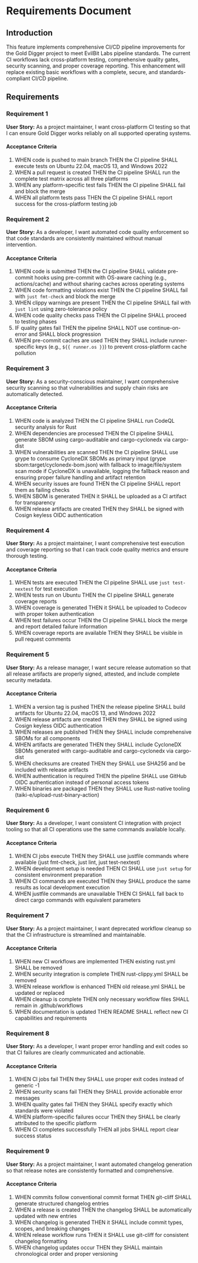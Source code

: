 # Requirements Document

## Introduction

This feature implements comprehensive CI/CD pipeline improvements for the Gold Digger project to meet EvilBit Labs pipeline standards. The current CI workflows lack cross-platform testing, comprehensive quality gates, security scanning, and proper coverage reporting. This enhancement will replace existing basic workflows with a complete, secure, and standards-compliant CI/CD pipeline.

## Requirements

### Requirement 1

**User Story:** As a project maintainer, I want cross-platform CI testing so that I can ensure Gold Digger works reliably on all supported operating systems.

#### Acceptance Criteria

1. WHEN code is pushed to main branch THEN the CI pipeline SHALL execute tests on Ubuntu 22.04, macOS 13, and Windows 2022
2. WHEN a pull request is created THEN the CI pipeline SHALL run the complete test matrix across all three platforms
3. WHEN any platform-specific test fails THEN the CI pipeline SHALL fail and block the merge
4. WHEN all platform tests pass THEN the CI pipeline SHALL report success for the cross-platform testing job

### Requirement 2

**User Story:** As a developer, I want automated code quality enforcement so that code standards are consistently maintained without manual intervention.

#### Acceptance Criteria

1. WHEN code is submitted THEN the CI pipeline SHALL validate pre-commit hooks using pre-commit with OS-aware caching (e.g., actions/cache) and without sharing caches across operating systems
2. WHEN code formatting violations exist THEN the CI pipeline SHALL fail with `just fmt-check` and block the merge
3. WHEN clippy warnings are present THEN the CI pipeline SHALL fail with `just lint` using zero-tolerance policy
4. WHEN code quality checks pass THEN the CI pipeline SHALL proceed to testing phases
5. IF quality gates fail THEN the pipeline SHALL NOT use continue-on-error and SHALL block progression
6. WHEN pre-commit caches are used THEN they SHALL include runner-specific keys (e.g., `${{ runner.os }}`) to prevent cross-platform cache pollution

### Requirement 3

**User Story:** As a security-conscious maintainer, I want comprehensive security scanning so that vulnerabilities and supply chain risks are automatically detected.

#### Acceptance Criteria

1. WHEN code is analyzed THEN the CI pipeline SHALL run CodeQL security analysis for Rust
2. WHEN dependencies are processed THEN the CI pipeline SHALL generate SBOM using cargo-auditable and cargo-cyclonedx via cargo-dist
3. WHEN vulnerabilities are scanned THEN the CI pipeline SHALL use grype to consume CycloneDX SBOMs as primary input (grype sbom:target/cyclonedx-bom.json) with fallback to image/file/system scan mode if CycloneDX is unavailable, logging the fallback reason and ensuring proper failure handling and artifact retention
4. WHEN security issues are found THEN the CI pipeline SHALL report them as failing checks
5. WHEN SBOM is generated THEN it SHALL be uploaded as a CI artifact for transparency
6. WHEN release artifacts are created THEN they SHALL be signed with Cosign keyless OIDC authentication

### Requirement 4

**User Story:** As a project maintainer, I want comprehensive test execution and coverage reporting so that I can track code quality metrics and ensure thorough testing.

#### Acceptance Criteria

1. WHEN tests are executed THEN the CI pipeline SHALL use `just test-nextest` for test execution
2. WHEN tests run on Ubuntu THEN the CI pipeline SHALL generate coverage reports
3. WHEN coverage is generated THEN it SHALL be uploaded to Codecov with proper token authentication
4. WHEN test failures occur THEN the CI pipeline SHALL block the merge and report detailed failure information
5. WHEN coverage reports are available THEN they SHALL be visible in pull request comments

### Requirement 5

**User Story:** As a release manager, I want secure release automation so that all release artifacts are properly signed, attested, and include complete security metadata.

#### Acceptance Criteria

1. WHEN a version tag is pushed THEN the release pipeline SHALL build artifacts for Ubuntu 22.04, macOS 13, and Windows 2022
2. WHEN release artifacts are created THEN they SHALL be signed using Cosign keyless OIDC authentication
3. WHEN releases are published THEN they SHALL include comprehensive SBOMs for all components
4. WHEN artifacts are generated THEN they SHALL include CycloneDX SBOMs generated with cargo-auditable and cargo-cyclonedx via cargo-dist
5. WHEN checksums are created THEN they SHALL use SHA256 and be included with release artifacts
6. WHEN authentication is required THEN the pipeline SHALL use GitHub OIDC authentication instead of personal access tokens
7. WHEN binaries are packaged THEN they SHALL use Rust-native tooling (taiki-e/upload-rust-binary-action)

### Requirement 6

**User Story:** As a developer, I want consistent CI integration with project tooling so that all CI operations use the same commands available locally.

#### Acceptance Criteria

1. WHEN CI jobs execute THEN they SHALL use justfile commands where available (just fmt-check, just lint, just test-nextest)
2. WHEN development setup is needed THEN CI SHALL use `just setup` for consistent environment preparation
3. WHEN CI commands are executed THEN they SHALL produce the same results as local development execution
4. WHEN justfile commands are unavailable THEN CI SHALL fall back to direct cargo commands with equivalent parameters

### Requirement 7

**User Story:** As a project maintainer, I want deprecated workflow cleanup so that the CI infrastructure is streamlined and maintainable.

#### Acceptance Criteria

1. WHEN new CI workflows are implemented THEN existing rust.yml SHALL be removed
2. WHEN security integration is complete THEN rust-clippy.yml SHALL be removed
3. WHEN release workflow is enhanced THEN old release.yml SHALL be updated or replaced
4. WHEN cleanup is complete THEN only necessary workflow files SHALL remain in .github/workflows
5. WHEN documentation is updated THEN README SHALL reflect new CI capabilities and requirements

### Requirement 8

**User Story:** As a developer, I want proper error handling and exit codes so that CI failures are clearly communicated and actionable.

#### Acceptance Criteria

1. WHEN CI jobs fail THEN they SHALL use proper exit codes instead of generic -1
2. WHEN security scans fail THEN they SHALL provide actionable error messages
3. WHEN quality gates fail THEN they SHALL specify exactly which standards were violated
4. WHEN platform-specific failures occur THEN they SHALL be clearly attributed to the specific platform
5. WHEN CI completes successfully THEN all jobs SHALL report clear success status

### Requirement 9

**User Story:** As a project maintainer, I want automated changelog generation so that release notes are consistently formatted and comprehensive.

#### Acceptance Criteria

1. WHEN commits follow conventional commit format THEN git-cliff SHALL generate structured changelog entries
2. WHEN a release is created THEN the changelog SHALL be automatically updated with new entries
3. WHEN changelog is generated THEN it SHALL include commit types, scopes, and breaking changes
4. WHEN release workflow runs THEN it SHALL use git-cliff for consistent changelog formatting
5. WHEN changelog updates occur THEN they SHALL maintain chronological order and proper versioning
